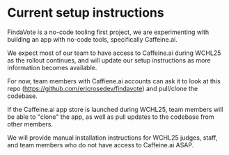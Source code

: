 # Current setup instructions

FindaVote is a no-code tooling first project, we are experimenting with building an app with no-code tools, specifically Caffeine.ai.

We expect most of our team to have access to Caffeine.ai during WCHL25 as the rollout continues, and will update our setup instructions as more information becomes available.

For now, team members with Caffiene.ai accounts can ask it to look at this repo (https://github.com/ericrosedev/findavote) and pull/clone the codebase.

If the Caffeine.ai app store is launched during WCHL25, team members will be able to "clone" the app, as well as pull updates to the codebase from other members.

We will provide manual installation instructions for WCHL25 judges, staff, and team members who do not have access to Caffeine.ai ASAP.
